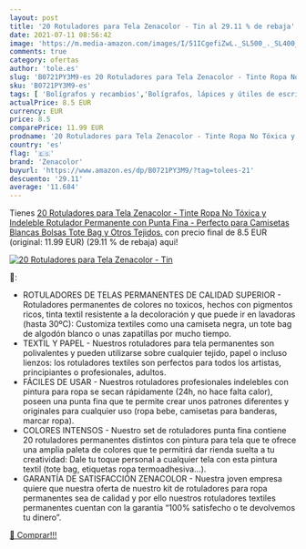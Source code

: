 ```yaml
---
layout: post
title: '20 Rotuladores para Tela Zenacolor - Tin al 29.11 % de rebaja'
date: 2021-07-11 08:56:42
image: 'https://m.media-amazon.com/images/I/51ICgefiZwL._SL500_._SL400_.jpg'
comments: true
category: ofertas
author: 'tole.es'
slug: 'B0721PY3M9-es 20 Rotuladores para Tela Zenacolor - Tinte Ropa No Tóxica...'
sku: 'B0721PY3M9-es'
tags: [ 'Bolígrafos y recambios','Bolígrafos, lápices y útiles de escritura','Costura y manualidades','Hogar y cocina','Oficina y papelería','Pinturas para tejidos y telas','Rotuladores de punta fina','Rotuladores permanentes','Rotuladores y subrayadores','Tinte y dibujo en tejidos','rotulador','rotuladores','zenacolor', ]
actualPrice: 8.5 EUR
currency: EUR
price: 8.5
comparePrice: 11.99 EUR
prodname: '20 Rotuladores para Tela Zenacolor - Tinte Ropa No Tóxica y Indeleble  Rotulador Permanente con Punta Fina - Perfecto para Camisetas Blancas  Bolsas  Tote Bag y Otros Tejidos.'
country: 'es'
flag: '🇪🇸'
brand: 'Zenacolor'
buyurl: 'https://www.amazon.es/dp/B0721PY3M9/?tag=tolees-21'
descuento: '29.11'
average: '11.684'
---
```


Tienes [20 Rotuladores para Tela Zenacolor - Tinte Ropa No Tóxica y Indeleble  Rotulador Permanente con Punta Fina - Perfecto para Camisetas Blancas  Bolsas  Tote Bag y Otros Tejidos.](https://www.amazon.es/dp/B0721PY3M9/?tag=tolees-21) con precio final de  8.5 EUR (original: 11.99 EUR) (29.11 %  de rebaja) aqui!

[![20 Rotuladores para Tela Zenacolor - Tin](https://m.media-amazon.com/images/I/51ICgefiZwL._SL500_._SL400_.jpg)](https://www.amazon.es/dp/B0721PY3M9/?tag=tolees-21)

🔎:

- ROTULADORES DE TELAS PERMANENTES DE CALIDAD SUPERIOR - Rotuladores permanentes de colores no toxicos, hechos con pigmentos ricos, tinta textil resistente a la decoloración y que puede ir en lavadoras (hasta 30ºC): Customiza textiles como una camiseta negra, un tote bag de algodón blanco o unas zapatillas por mucho tiempo.
- TEXTIL Y PAPEL - Nuestros rotuladores para tela permanentes son polivalentes y pueden utilizarse sobre cualquier tejido, papel o incluso lienzos: los rotuladores textiles son perfectos para todos los artistas, principiantes o profesionales, adultos.
- FÁCILES DE USAR - Nuestros rotuladores profesionales indelebles con pintura para ropa se secan rápidamente (24h, no hace falta calor), poseen una punta fina que te permite crear unos patrones diferentes y originales para cualquier uso (ropa bebe, camisetas para banderas, marcar ropa).
- COLORES INTENSOS - Nuestro set de rotuladores punta fina contiene 20 rotuladores permanentes distintos con pintura para tela que te ofrece una amplia paleta de colores que te permitirá dar rienda suelta a tu creatividad: Dale tu toque personal a cualquier tela con esta pintura textil (tote bag, etiquetas ropa termoadhesiva…).
- GARANTÍA DE SATISFACCIÓN ZENACOLOR - Nuestra joven empresa quiere que nuestra oferta de nuestro kit de rotuladores para ropa permanentes sea de calidad y por ello nuestros rotuladores textiles permanentes cuentan con la garantía “100% satisfecho o te devolvemos tu dinero”.

[🛒 Comprar!!!](https://www.amazon.es/dp/B0721PY3M9/?tag=tolees-21)
